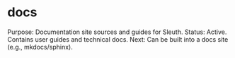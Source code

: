 # docs

Purpose: Documentation site sources and guides for Sleuth.
Status: Active. Contains user guides and technical docs.
Next: Can be built into a docs site (e.g., mkdocs/sphinx).
